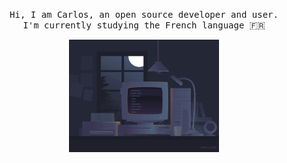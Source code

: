 <p align="center">
  <samp>
    Hi, I am Carlos, an open source developer and user. <br>
    I'm currently studying the French language 🇫🇷
  </samp>
</p>

<p align="center">
  <samp>
    <img src="./code.gif" width="240px" align="center">
  </samp>
</p>
